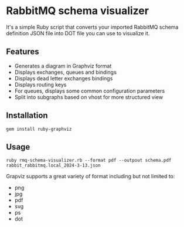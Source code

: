 # RabbitMQ schema visualizer

It's a simple Ruby script that converts your imported RabbitMQ schema definition JSON
file into DOT file you can use to visualize it.

## Features
* Generates a diagram in Graphviz format
* Displays exchanges, queues and bindings
* Displays dead letter exchanges bindings
* Displays routing keys
* For queues, displays some common configuration parameters
* Split into subgraphs based on vhost for more structured view

## Installation

```
gem install ruby-graphviz
```

## Usage
```
ruby rmq-schema-visualizer.rb --format pdf --outpout schema.pdf rabbit_rabbitmq.local_2024-3-13.json
```

Grapviz supports a great variety of format including but not limited to:
* png
* jpg
* pdf
* svg
* ps
* dot
